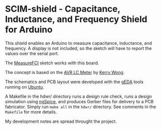 # SCIM-shield - Capacitance, Inductance, and Frequency Shield for Arduino

This shield enables an Arduino to measure capacitance, inductance, and
frequency. A display is not included, so the sketch will have to report
the values over the serial port. 

The [MeasureFCI](https://github.com/jdunmire/MeasureFCI) sketch works with
this board.

The concept is based on the
[AVR LC Meter](http://www.kerrywong.com/2010/10/16/avr-lc-meter-with-frequency-measurement/)
by [Kerry Wong](http://www.kerrywong.com/about/).

The schematics and PCB layout were developed with the
[gEDA](http://www.geda-project.org/)
tools running
on [Ubuntu](http://www.ubuntu.com/).

A Makefile in the hdwr/ directory runs a design rule check, runs a
design simulation using [ngSpice](http://ngspice.sourceforge.net/), and
produces Gerber files for delivery to a PCB fabricator. Simply run `make
all` in the `hdwr/` directory. See comments in the `Makefile` for more
details.

My development notes are spread throught the project.
